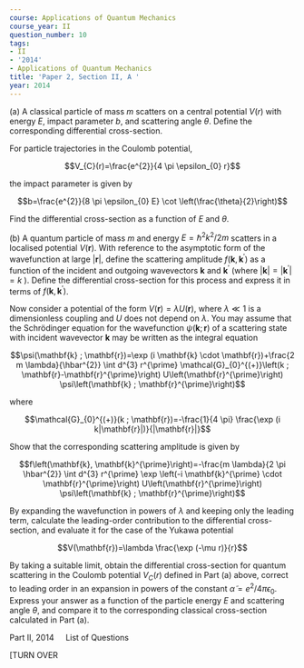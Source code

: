 ```yaml
---
course: Applications of Quantum Mechanics
course_year: II
question_number: 10
tags:
- II
- '2014'
- Applications of Quantum Mechanics
title: 'Paper 2, Section II, A '
year: 2014
---
```




(a) A classical particle of mass $m$ scatters on a central potential $V(r)$ with energy $E$, impact parameter $b$, and scattering angle $\theta$. Define the corresponding differential cross-section.

For particle trajectories in the Coulomb potential,

$$V_{C}(r)=\frac{e^{2}}{4 \pi \epsilon_{0} r}$$

the impact parameter is given by

$$b=\frac{e^{2}}{8 \pi \epsilon_{0} E} \cot \left(\frac{\theta}{2}\right)$$

Find the differential cross-section as a function of $E$ and $\theta$.

(b) A quantum particle of mass $m$ and energy $E=\hbar^{2} k^{2} / 2 m$ scatters in a localised potential $V(\mathbf{r})$. With reference to the asymptotic form of the wavefunction at large $|\mathbf{r}|$, define the scattering amplitude $f\left(\mathbf{k}, \mathbf{k}^{\prime}\right)$ as a function of the incident and outgoing wavevectors $\mathbf{k}$ and $\mathbf{k}^{\prime}$ (where $|\mathbf{k}|=\left|\mathbf{k}^{\prime}\right|=k$ ). Define the differential cross-section for this process and express it in terms of $f\left(\mathbf{k}, \mathbf{k}^{\prime}\right)$.

Now consider a potential of the form $V(\mathbf{r})=\lambda U(\mathbf{r})$, where $\lambda \ll 1$ is a dimensionless coupling and $U$ does not depend on $\lambda$. You may assume that the Schrödinger equation for the wavefunction $\psi(\mathbf{k} ; \mathbf{r})$ of a scattering state with incident wavevector $\mathbf{k}$ may be written as the integral equation

$$\psi(\mathbf{k} ; \mathbf{r})=\exp (i \mathbf{k} \cdot \mathbf{r})+\frac{2 m \lambda}{\hbar^{2}} \int d^{3} r^{\prime} \mathcal{G}_{0}^{(+)}\left(k ; \mathbf{r}-\mathbf{r}^{\prime}\right) U\left(\mathbf{r}^{\prime}\right) \psi\left(\mathbf{k} ; \mathbf{r}^{\prime}\right)$$

where

$$\mathcal{G}_{0}^{(+)}(k ; \mathbf{r})=-\frac{1}{4 \pi} \frac{\exp (i k|\mathbf{r}|)}{|\mathbf{r}|}$$

Show that the corresponding scattering amplitude is given by

$$f\left(\mathbf{k}, \mathbf{k}^{\prime}\right)=-\frac{m \lambda}{2 \pi \hbar^{2}} \int d^{3} r^{\prime} \exp \left(-i \mathbf{k}^{\prime} \cdot \mathbf{r}^{\prime}\right) U\left(\mathbf{r}^{\prime}\right) \psi\left(\mathbf{k} ; \mathbf{r}^{\prime}\right)$$

By expanding the wavefunction in powers of $\lambda$ and keeping only the leading term, calculate the leading-order contribution to the differential cross-section, and evaluate it for the case of the Yukawa potential

$$V(\mathbf{r})=\lambda \frac{\exp (-\mu r)}{r}$$

By taking a suitable limit, obtain the differential cross-section for quantum scattering in the Coulomb potential $V_{C}(r)$ defined in Part (a) above, correct to leading order in an expansion in powers of the constant $\tilde{\alpha}=e^{2} / 4 \pi \epsilon_{0}$. Express your answer as a function of the particle energy $E$ and scattering angle $\theta$, and compare it to the corresponding classical cross-section calculated in Part (a).

Part II, $2014 \quad$ List of Questions

[TURN OVER